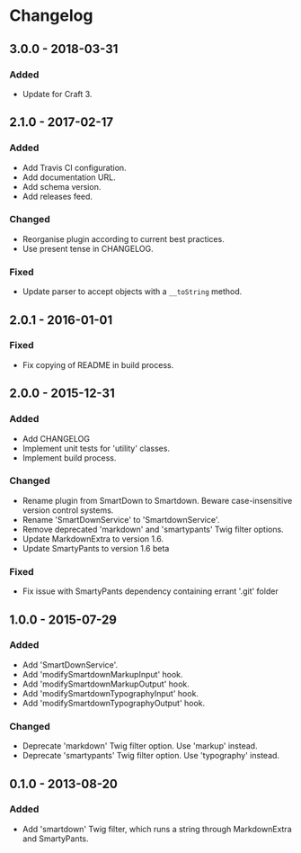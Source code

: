 # Changelog

## 3.0.0 - 2018-03-31

### Added
- Update for Craft 3.

## 2.1.0 - 2017-02-17

### Added
- Add Travis CI configuration.
- Add documentation URL.
- Add schema version.
- Add releases feed.

### Changed
- Reorganise plugin according to current best practices.
- Use present tense in CHANGELOG.

### Fixed
- Update parser to accept objects with a `__toString` method.

## 2.0.1 - 2016-01-01

### Fixed
- Fix copying of README in build process.

## 2.0.0 - 2015-12-31

### Added
- Add CHANGELOG
- Implement unit tests for 'utility' classes.
- Implement build process.

### Changed
- Rename plugin from SmartDown to Smartdown. Beware case-insensitive version control systems.
- Rename 'SmartDownService' to 'SmartdownService'.
- Remove deprecated 'markdown' and 'smartypants' Twig filter options.
- Update MarkdownExtra to version 1.6.
- Update SmartyPants to version 1.6 beta

### Fixed
- Fix issue with SmartyPants dependency containing errant '.git' folder

## 1.0.0 - 2015-07-29

### Added
- Add 'SmartDownService'.
- Add 'modifySmartdownMarkupInput' hook.
- Add 'modifySmartdownMarkupOutput' hook.
- Add 'modifySmartdownTypographyInput' hook.
- Add 'modifySmartdownTypographyOutput' hook.

### Changed
- Deprecate 'markdown' Twig filter option. Use 'markup' instead.
- Deprecate 'smartypants' Twig filter option. Use 'typography' instead.

## 0.1.0 - 2013-08-20

### Added
- Add 'smartdown' Twig filter, which runs a string through MarkdownExtra and SmartyPants.
